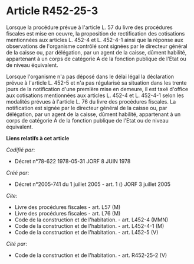 # Article R452-25-3

Lorsque la procédure prévue à l'article L. 57 du livre des procédures fiscales est mise en oeuvre, la proposition de
rectification des cotisations mentionnées aux articles L. 452-4 et L. 452-4-1 ainsi que la réponse aux observations de
l'organisme contrôlé sont signées par le directeur général de la caisse ou, par délégation, par un agent de la caisse, dûment
habilité, appartenant à un corps de catégorie A de la fonction publique de l'Etat ou de niveau équivalent.

Lorsque l'organisme n'a pas déposé dans le délai légal la déclaration prévue à l'article L. 452-5 et n'a pas régularisé sa
situation dans les trente jours de la notification d'une première mise en demeure, il est taxé d'office aux cotisations
mentionnées aux articles L. 452-4 et L. 452-4-1 selon les modalités prévues à l'article L. 76 du livre des procédures
fiscales. La notification est signée par le directeur général de la caisse ou, par délégation, par un agent de la caisse,
dûment habilité, appartenant à un corps de catégorie A de la fonction publique de l'Etat ou de niveau équivalent.

**Liens relatifs à cet article**

_Codifié par_:

  - Décret n°78-622 1978-05-31 JORF 8 JUIN 1978

_Créé par_:

  - Décret n°2005-741 du 1 juillet 2005 - art. 1 () JORF 3 juillet 2005

_Cite_:

  - Livre des procédures fiscales - art. L57 (M)
  - Livre des procédures fiscales - art. L76 (M)
  - Code de la construction et de l'habitation. - art. L452-4 (MMN)
  - Code de la construction et de l'habitation. - art. L452-4-1 (M)
  - Code de la construction et de l'habitation. - art. L452-5 (V)

_Cité par_:

  - Code de la construction et de l'habitation. - art. R452-25-2 (V)
